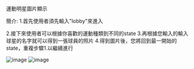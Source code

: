 運動明星圖片顯示

簡介:
1.首先使用者須先輸入"lobby"來進入

2.接下來使用者可以根據你喜歡的運動種類到不同的state
3.再根據您輸入的輸入球星的名字就可以得到一張球員的照片
4.得到圖片後，您將回到最一開始的state，重複步驟1.以繼續進行

![image](https://user-images.githubusercontent.com/121308153/209562818-ed97d3bc-abb8-4c8e-be29-07bbde138d9d.png)
![image](https://user-images.githubusercontent.com/121308153/209562922-62086f7a-663e-479a-9d3a-52bc3fd98684.png)

